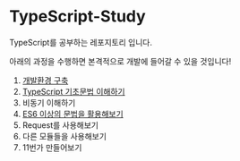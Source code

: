 # TypeScript-Study

TypeScript를 공부하는 레포지토리 입니다.

아래의 과정을 수행하면 본격적으로 개발에 들어갈 수 있을 것입니다!

1. [개발환경 구축](Task1/README.md)
2. [TypeScript 기초문법 이해하기](Task2/README.md)
3. 비동기 이해하기
4. [ES6 이상의 문법을 활용해보기](Task4/README.md)
5. Request를 사용해보기
6. 다른 모듈들을 사용해보기
7. 11번가 만들어보기
